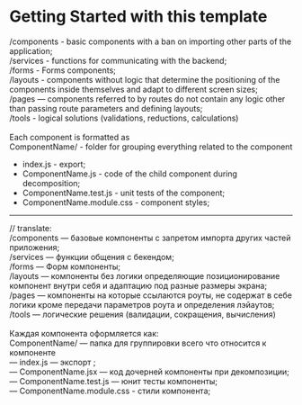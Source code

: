 # Getting Started with this template

/components - basic components with a ban on importing other parts of the application;<br>
/services - functions for communicating with the backend;<br>
/forms - Forms components;<br>
/layouts - components without logic that determine the positioning of the components inside themselves and adapt to different screen sizes;<br>
/pages — components referred to by routes do not contain any logic other than passing route parameters and defining layouts;<br>
/tools - logical solutions (validations, reductions, calculations)<br>
<br>
Each component is formatted as<br>
ComponentName/ - folder for grouping everything related to the component<br>
- index.js - export;<br>
- ComponentName.js - code of the child component during decomposition;<br>
- ComponentName.test.js - unit tests of the component;<br>
- ComponentName.module.css - component styles;<br>
---------------------------------------------------------------------------
// translate:<br>
/components — базовые компоненты с запретом импорта других частей приложения;<br>
/services — функции общения с бекендом;<br>
/forms — Форм компоненты;<br>
/layouts — компоненты без логики определяющие позиционирование компонент внутри себя и адаптацию под разные размеры экрана;<br>
/pages — компоненты на которые ссылаются роуты, не содержат в себе логики кроме передачи параметров роута и определения лэйаутов;<br>
/tools — логические решения (валидации, сокращения, вычисления)<br>
<br>
Каждая компонента оформляется как:<br>
ComponentName/ — папка для группировки всего что относится к компоненте<br>
— index.js — экспорт ;<br>
— ComponentName.jsx — код дочерней компоненты при декомпозиции;<br>
— ComponentName.test.js — юнит тесты компоненты;<br>
— ComponentName.module.css - стили компонента;<br>
